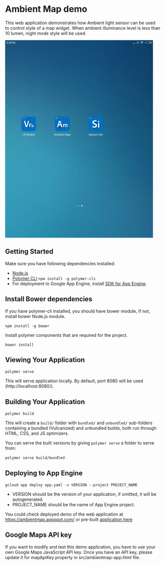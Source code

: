 # Ambient Map demo

This web application demonstrates how Ambient light sensor can be used to control style of a map widget. When ambient illuminance level is less than 10 lumen, night mode style will be used.

![Alt text](ambient-map.gif?raw=true "Ambient Map demo")

## Getting Started

Make sure you have following dependencies installed:

 + [Node.js](https://nodejs.org)
 + [Polymer CLI](https://www.npmjs.com/package/polymer-cli) ``` npm install -g polymer-cli ```
 + For deployment to Google App Engine, install [SDK for App Engine](https://cloud.google.com/appengine/downloads).

## Install Bower dependencies

If you have polymer-cli installed, you should have bower module, if not, install bower Node.js module.
```
npm install -g bower
```

Install polymer components that are required for the project.

```
bower install
```

## Viewing Your Application

```
polymer serve
```

This will serve application locally. By default, port 8080 will be used (http://localhost:8080/).

## Building Your Application

```
polymer build
```

This will create a `build/` folder with `bundled/` and `unbundled/` sub-folders
containing a bundled (Vulcanized) and unbundled builds, both run through HTML,
CSS, and JS optimizers.

You can serve the built versions by giving `polymer serve` a folder to serve
from:

```
polymer serve build/bundled
```

## Deploying to App Engine

```
gcloud app deploy app.yaml -v VERSION --project PROJECT_NAME
```

 + VERSION should be the version of your application, if omitted, it will be autogenerated.
 + PROJECT_NAME should be the name of App Engine project.

You could check deployed demo of the web application at https://ambientmap.appspot.com/ or
pre-built [application here](https://intel.github.io/generic-sensor-demos/ambient-map/build/bundled)

## Google Maps API key

If you want to modify and test this demo application, you have to use your own Google Maps JavaScript API key. Once you have an API key, please update it for mapApiKey property in src/ambientmap-app.html file.